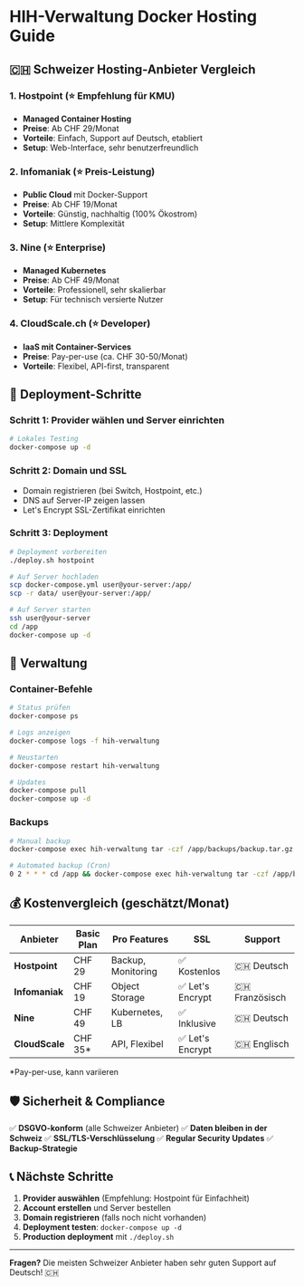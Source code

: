 # HIH-Verwaltung Docker Hosting Guide

## 🇨🇭 Schweizer Hosting-Anbieter Vergleich

### 1. **Hostpoint** (⭐ Empfehlung für KMU)
- **Managed Container Hosting**
- **Preise**: Ab CHF 29/Monat
- **Vorteile**: Einfach, Support auf Deutsch, etabliert
- **Setup**: Web-Interface, sehr benutzerfreundlich

### 2. **Infomaniak** (⭐ Preis-Leistung)
- **Public Cloud** mit Docker-Support
- **Preise**: Ab CHF 19/Monat
- **Vorteile**: Günstig, nachhaltig (100% Ökostrom)
- **Setup**: Mittlere Komplexität

### 3. **Nine** (⭐ Enterprise)
- **Managed Kubernetes**
- **Preise**: Ab CHF 49/Monat
- **Vorteile**: Professionell, sehr skalierbar
- **Setup**: Für technisch versierte Nutzer

### 4. **CloudScale.ch** (⭐ Developer)
- **IaaS mit Container-Services**
- **Preise**: Pay-per-use (ca. CHF 30-50/Monat)
- **Vorteile**: Flexibel, API-first, transparent

## 🚀 Deployment-Schritte

### Schritt 1: Provider wählen und Server einrichten
```bash
# Lokales Testing
docker-compose up -d
```

### Schritt 2: Domain und SSL
- Domain registrieren (bei Switch, Hostpoint, etc.)
- DNS auf Server-IP zeigen lassen
- Let's Encrypt SSL-Zertifikat einrichten

### Schritt 3: Deployment
```bash
# Deployment vorbereiten
./deploy.sh hostpoint

# Auf Server hochladen
scp docker-compose.yml user@your-server:/app/
scp -r data/ user@your-server:/app/

# Auf Server starten
ssh user@your-server
cd /app
docker-compose up -d
```

## 🔧 Verwaltung

### Container-Befehle
```bash
# Status prüfen
docker-compose ps

# Logs anzeigen
docker-compose logs -f hih-verwaltung

# Neustarten
docker-compose restart hih-verwaltung

# Updates
docker-compose pull
docker-compose up -d
```

### Backups
```bash
# Manual backup
docker-compose exec hih-verwaltung tar -czf /app/backups/backup.tar.gz /app/data

# Automated backup (Cron)
0 2 * * * cd /app && docker-compose exec hih-verwaltung tar -czf /app/backups/backup-$(date +\%Y\%m\%d).tar.gz /app/data
```

## 💰 Kostenvergleich (geschätzt/Monat)

| Anbieter | Basic Plan | Pro Features | SSL | Support |
|----------|------------|--------------|-----|---------|
| **Hostpoint** | CHF 29 | Backup, Monitoring | ✅ Kostenlos | 🇨🇭 Deutsch |
| **Infomaniak** | CHF 19 | Object Storage | ✅ Let's Encrypt | 🇨🇭 Französisch |
| **Nine** | CHF 49 | Kubernetes, LB | ✅ Inklusive | 🇨🇭 Deutsch |
| **CloudScale** | CHF 35* | API, Flexibel | ✅ Let's Encrypt | 🇨🇭 Englisch |

*Pay-per-use, kann variieren

## 🛡️ Sicherheit & Compliance

✅ **DSGVO-konform** (alle Schweizer Anbieter)
✅ **Daten bleiben in der Schweiz**
✅ **SSL/TLS-Verschlüsselung**
✅ **Regular Security Updates**
✅ **Backup-Strategie**

## 📞 Nächste Schritte

1. **Provider auswählen** (Empfehlung: Hostpoint für Einfachheit)
2. **Account erstellen** und Server bestellen
3. **Domain registrieren** (falls noch nicht vorhanden)
4. **Deployment testen**: `docker-compose up -d`
5. **Production deployment** mit `./deploy.sh`

---

**Fragen?** Die meisten Schweizer Anbieter haben sehr guten Support auf Deutsch! 🇨🇭